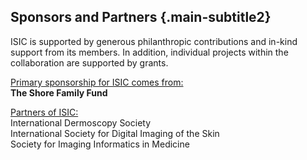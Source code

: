 ## Sponsors and Partners {.main-subtitle2}

ISIC is supported by generous philanthropic contributions and in-kind support from its 
members. In addition, individual projects within the collaboration are supported by grants.

<u>Primary sponsorship for ISIC comes from:</u>  
**The Shore Family Fund**

<u>Partners of ISIC:</u>  
International Dermoscopy Society  
International Society for Digital Imaging of the Skin  
Society for Imaging Informatics in Medicine  
